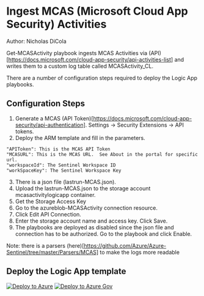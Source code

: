 # Ingest MCAS (Microsoft Cloud App Security) Activities
Author: Nicholas DiCola

Get-MCASActivity playbook ingests MCAS Activities via (API)[https://docs.microsoft.com/cloud-app-security/api-activities-list] and writes them to a custom log table called MCASActivity_CL.

There are a number of configuration steps required to deploy the Logic App playbooks.

## Configuration Steps
1. Generate a MCAS (API Token)[https://docs.microsoft.com/cloud-app-security/api-authentication].  Settings -> Security Extensions -> API tokens.
2. Deploy the ARM template and fill in the parameters.
```
"APIToken": This is the MCAS API Token​
"MCASURL": This is the MCAS URL.  See About in the portal for specific url.
"workspaceId": The Sentinel Workspace ID​
"workSpaceKey": The Sentinel Workspace Key
 ```
3. There is a json file (lastrun-MCAS.json).
4. Upload the lastrun-MCAS.json to the storage account mcasactivitylogicapp container.
5. Get the Storage Access Key
6. Go to the azureblob-MCASActivity connection resource.
7. Click Edit API Connection.
8. Enter the storage account name and access key.  Click Save.
9. The playbooks are deployed as disabled since the json file and connection has to be authorized.  Go to the playbook and click Enable.

Note: there is a parsers (here)[https://github.com/Azure/Azure-Sentinel/tree/master/Parsers/MCAS] to make the logs more readable

## Deploy the Logic App template
[![Deploy to Azure](https://aka.ms/deploytoazurebutton)]("https://portal.azure.com/#create/Microsoft.Template/uri/https%3A%2F%2Fraw.githubusercontent.com%2FAzure%2FAzure-Sentinel%2Fmaster%2FDataConnectors%2FMCASActivityPlaybook%2Fazuredeploy.json)
[![Deploy to Azure Gov](https://aka.ms/deploytoazuregovbutton)]("https://portal.azure.us/#create/Microsoft.Template/uri/https%3A%2F%2Fraw.githubusercontent.com%2FAzure%2FAzure-Sentinel%2Fmaster%2FDataConnectors%2FMCASActivityPlaybook%2Fazuredeploy.json)